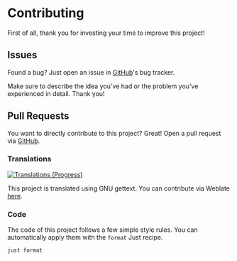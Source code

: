 # Contributing

First of all, thank you for investing your time to improve this project!

## Issues

Found a bug? Just open an issue in [GitHub](https://github.com/konstantintutsch/Lock/issues)'s bug tracker.

Make sure to describe the idea you've had or the problem you've experienced in detail. Thank you!

## Pull Requests

You want to directly contribute to this project? Great! Open a pull request via [GitHub](https://github.com/konstantintutsch/Lock).

### Translations

[![Translations (Progress)](https://hosted.weblate.org/widget/Lock/Application/multi-auto.svg)](https://hosted.weblate.org/engage/Lock/)

This project is translated using GNU gettext. You can contribute via Weblate [here](https://hosted.weblate.org/engage/Lock/).

### Code

The code of this project follows a few simple style rules. You can automatically apply them with the `format` Just recipe.

```
just format
```

